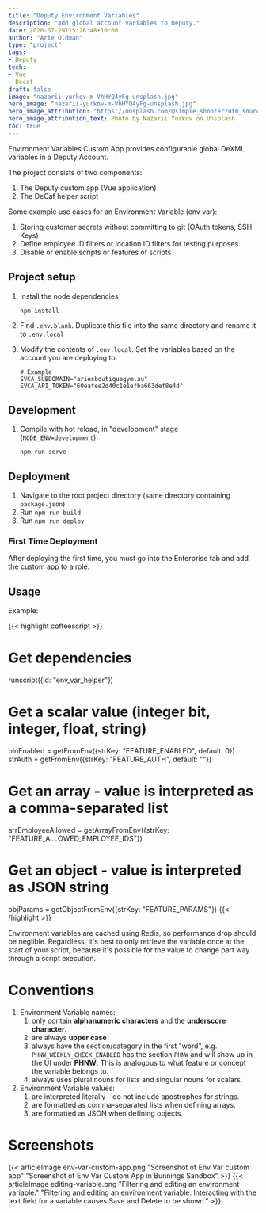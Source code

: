 ```yaml
---
title: "Deputy Environment Variables"
description: "Add global account variables to Deputy."
date: 2020-07-29T15:26:48+10:00
author: "Arie Oldman"
type: "project"
tags:
- Deputy
tech:
- Vue
- Decaf
draft: false
image: "nazarii-yurkov-m-VhHYQ4yFg-unsplash.jpg"
hero_image: "nazarii-yurkov-m-VhHYQ4yFg-unsplash.jpg"
hero_image_attribution: "https://unsplash.com/@simple_shooter?utm_source=unsplash&utm_medium=referral&utm_content=creditCopyText"
hero_image_attribution_text: Photo by Nazarii Yurkov on Unsplash
toc: true
---
```


Environment Variables Custom App provides configurable global DeXML variables in a Deputy Account.

The project consists of two components:

1. The Deputy custom app (Vue application)
2. The DeCaf helper script

Some example use cases for an Environment Variable (env var):

1. Storing customer secrets without committing to git (OAuth tokens, SSH Keys)
2. Define employee ID filters or location ID filters for testing purposes.
3. Disable or enable scripts or features of scripts

## Project setup

1. Install the node dependencies
    ```
    npm install
    ```
2. Find `.env.blank`. Duplicate this file into the same directory and rename it to `.env.local`
3. Modify the contents of `.env.local`. Set the variables based on the account you are deploying to:

    ```shell script
    # Example
    EVCA_SUBDOMAIN="ariesboutiquegym.au"
    EVCA_API_TOKEN="60eafee2d40c1e1efba663def8e4d"
    ```
   
## Development

1. Compile with hot reload, in "development" stage (`NODE_ENV=development`):
    ```
    npm run serve
    ```

## Deployment

1. Navigate to the root project directory (same directory containing `package.json`)
2. Run `npm run build`
3. Run `npm run deploy`

### First Time Deployment

After deploying the first time, you must go into the Enterprise tab and add the custom app to a role.

## Usage

Example:

{{< highlight coffeescript >}}
# Get dependencies
runscript({id: "env_var_helper"})

# Get a scalar value (integer bit, integer, float, string)
blnEnabled = getFromEnv({strKey: "FEATURE_ENABLED", default: 0})
strAuth = getFromEnv({strKey: "FEATURE_AUTH", default: ""})

# Get an array - value is interpreted as a comma-separated list
arrEmployeeAllowed = getArrayFromEnv({strKey: "FEATURE_ALLOWED_EMPLOYEE_IDS"})

# Get an object - value is interpreted as JSON string
objParams = getObjectFromEnv({strKey: "FEATURE_PARAMS"})
{{< /highlight >}}

Environment variables are cached using Redis, so performance drop should be neglible. Regardless, it's best to only retrieve the variable once at the start of your script, because it's possible for the value to change part way through a script execution.

# Conventions

1. Environment Variable names:
    1. only contain **alphanumeric characters** and the **underscore character**.
    2. are always **upper case**
    3. always have the section/category in the first "word", e.g. `PHNW_WEEKLY_CHECK_ENABLED` has the section `PHNW` and will show up in the UI under **PHNW**. This is analogous to what feature or concept the variable belongs to.
    4. always uses plural nouns for lists and singular nouns for scalars.
2. Environment Variable values:
    1. are interpreted literally - do not include apostrophes for strings.
    2. are formatted as comma-separated lists when defining arrays.
    3. are formatted as JSON when defining objects.
    
# Screenshots

{{< articleImage env-var-custom-app.png "Screenshot of Env Var custom app" "Screenshot of Env Var Custom App in Bunnings Sandbox" >}}
{{< articleImage editing-variable.png "Filtering and editing an environment variable." "Filtering and editing an environment variable. Interacting with the text field for a variable causes Save and Delete to be shown." >}}

